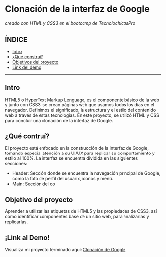 # Clonación de la interfaz de Google
###### creado con HTML y CSS3 en el bootcamp de TecnolochicasPro
## ÍNDICE
* [Intro]()
* [¿Qué construí?]()
* [Objetivos del proyecto]()
* [Link del demo]()
***
## Intro
HTML5 o HyperText Markup Lenguage, es el componente básico de la web y junto con CSS3, se crean páginas web que usamos todos los días en el navegador. Definimos el significado, la estructura y el estilo del contenido web a través de estas tecnologías. 
En este proyecto, se utilizó HTML y CSS para concluir una clonación de la interfaz de Google.

## ¿Qué contruí?
El proyecto está enfocado en la construcción de la interfaz de Google, tomando especial atención a su UI/UX para replicar su comportamiento y estilo al 100%. La interfaz se encuentra dividida en las siguientes secciones:
* Header: Sección donde se encuentra la navegación principal de Google, como la foto de perfil del usuarix, iconos y menú.
* Main: Sección del co


## Objetivo del proyecto
Aprender a utilizar las etiquetas de HTML5 y las propiedades de CSS3, así como identificar componentes base de un sitio web, para analizarlas y replicarlas.

## ¡Link al Demo!
Visualiza mi proyecto terminado aquí: [Clonación de Google](https://itzelglopez.github.io/)
